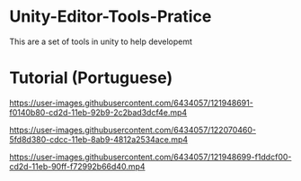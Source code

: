 # Unity-Editor-Tools-Pratice

This are a set of tools in unity to help developemt

# Tutorial (Portuguese)


https://user-images.githubusercontent.com/6434057/121948691-f0140b80-cd2d-11eb-92b9-2c2bad3dcf4e.mp4


https://user-images.githubusercontent.com/6434057/122070460-5fd8d380-cdcc-11eb-8ab9-4812a2534ace.mp4


https://user-images.githubusercontent.com/6434057/121948699-f1ddcf00-cd2d-11eb-90ff-f72992b66d40.mp4


